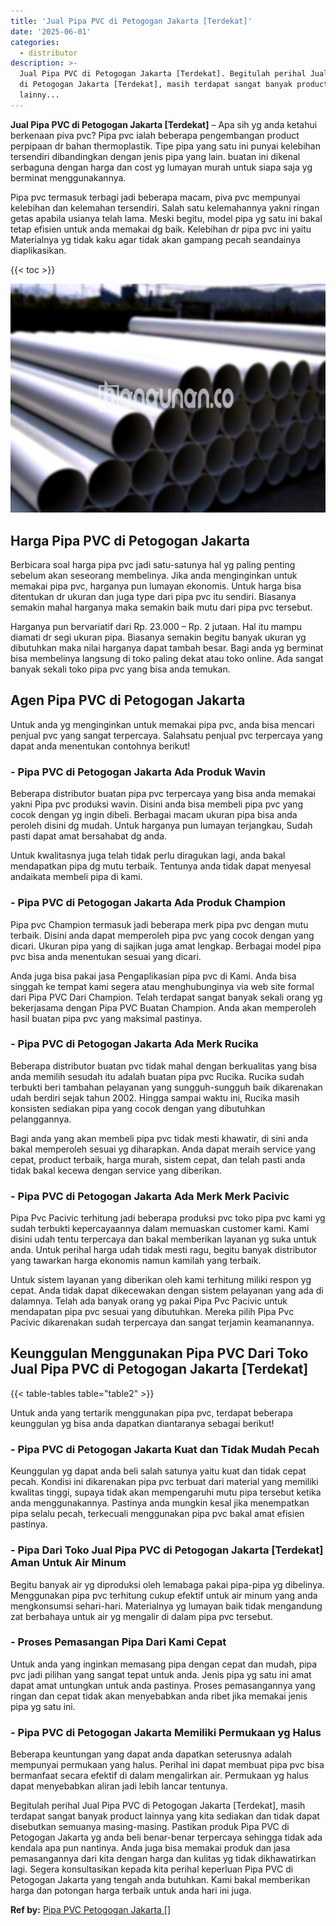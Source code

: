 ```yaml
---
title: 'Jual Pipa PVC di Petogogan Jakarta [Terdekat]'
date: '2025-06-01'
categories:
  - distributor
description: >-
  Jual Pipa PVC di Petogogan Jakarta [Terdekat]. Begitulah perihal Jual Pipa PVC
  di Petogogan Jakarta [Terdekat], masih terdapat sangat banyak product
  lainny...
---
```


**Jual Pipa PVC di Petogogan Jakarta \[Terdekat\]** – Apa sih yg anda ketahui berkenaan piva pvc? Pipa pvc ialah beberapa pengembangan product perpipaan dr bahan thermoplastik. Tipe pipa yang satu ini punyai kelebihan tersendiri dibandingkan dengan jenis pipa yang lain. buatan ini dikenal serbaguna dengan harga dan cost yg lumayan murah untuk siapa saja yg berminat menggunakannya.

Pipa pvc termasuk terbagi jadi beberapa macam, piva pvc mempunyai kelebihan dan kelemahan tersendiri. Salah satu kelemahannya yakni ringan getas apabila usianya telah lama. Meski begitu, model pipa yg satu ini bakal tetap efisien untuk anda memakai dg baik. Kelebihan dr pipa pvc ini yaitu Materialnya yg tidak kaku agar tidak akan gampang pecah seandainya diaplikasikan.

{{< toc >}}

![Jual Pipa PVC di Petogogan Jakarta [Terdekat]](/images/jaul-pipa-pvc-06.png)

## Harga Pipa PVC di Petogogan Jakarta

Berbicara soal harga pipa pvc jadi satu-satunya hal yg paling penting sebelum akan seseorang membelinya. Jika anda menginginkan untuk memakai pipa pvc, harganya pun lumayan ekonomis. Untuk harga bisa ditentukan dr ukuran dan juga type dari pipa pvc itu sendiri. Biasanya semakin mahal harganya maka semakin baik mutu dari pipa pvc tersebut.

Harganya pun bervariatif dari Rp. 23.000 – Rp. 2 jutaan. Hal itu mampu diamati dr segi ukuran pipa. Biasanya semakin begitu banyak ukuran yg dibutuhkan maka nilai harganya dapat tambah besar. Bagi anda yg berminat bisa membelinya langsung di toko paling dekat atau toko online. Ada sangat banyak sekali toko pipa pvc yang bisa anda temukan.

## Agen Pipa PVC di Petogogan Jakarta

Untuk anda yg menginginkan untuk memakai pipa pvc, anda bisa mencari penjual pvc yang sangat terpercaya. Salahsatu penjual pvc terpercaya yang dapat anda menentukan contohnya berikut!

### \- Pipa PVC di Petogogan Jakarta Ada Produk Wavin

Beberapa distributor buatan pipa pvc terpercaya yang bisa anda memakai yakni Pipa pvc produksi wavin. Disini anda bisa membeli pipa pvc yang cocok dengan yg ingin dibeli. Berbagai macam ukuran pipa bisa anda peroleh disini dg mudah. Untuk harganya pun lumayan terjangkau, Sudah pasti dapat amat bersahabat dg anda.

Untuk kwalitasnya juga telah tidak perlu diragukan lagi, anda bakal mendapatkan pipa dg mutu terbaik. Tentunya anda tidak dapat menyesal andaikata membeli pipa di kami.

### \- Pipa PVC di Petogogan Jakarta Ada Produk Champion

Pipa pvc Champion termasuk jadi beberapa merk pipa pvc dengan mutu terbaik. Disini anda dapat memperoleh pipa pvc yang cocok dengan yang dicari. Ukuran pipa yang di sajikan juga amat lengkap. Berbagai model pipa pvc bisa anda menentukan sesuai yang dicari.

Anda juga bisa pakai jasa Pengaplikasian pipa pvc di Kami. Anda bisa singgah ke tempat kami segera atau menghubunginya via web site formal dari Pipa PVC Dari Champion. Telah terdapat sangat banyak sekali orang yg bekerjasama dengan Pipa PVC Buatan Champion. Anda akan memperoleh hasil buatan pipa pvc yang maksimal pastinya.

### \- Pipa PVC di Petogogan Jakarta Ada Merk Rucika

Beberapa distributor buatan pvc tidak mahal dengan berkualitas yang bisa anda memilih sesudah itu adalah buatan pipa pvc Rucika. Rucika sudah terbukti beri tambahan pelayanan yang sungguh-sungguh baik dikarenakan udah berdiri sejak tahun 2002. Hingga sampai waktu ini, Rucika masih konsisten sediakan pipa yang cocok dengan yang dibutuhkan pelanggannya.

Bagi anda yang akan membeli pipa pvc tidak mesti khawatir, di sini anda bakal memperoleh sesuai yg diharapkan. Anda dapat meraih service yang cepat, product terbaik, harga murah, sistem cepat, dan telah pasti anda tidak bakal kecewa dengan service yang diberikan.

### \- Pipa PVC di Petogogan Jakarta Ada Merk Merk Pacivic

Pipa Pvc Pacivic terhitung jadi beberapa produksi pvc toko pipa pvc kami yg sudah terbukti kepercayaannya dalam memuaskan customer kami. Kami disini udah tentu terpercaya dan bakal memberikan layanan yg suka untuk anda. Untuk perihal harga udah tidak mesti ragu, begitu banyak distributor yang tawarkan harga ekonomis namun kamilah yang terbaik.

Untuk sistem layanan yang diberikan oleh kami terhitung miliki respon yg cepat. Anda tidak dapat dikecewakan dengan sistem pelayanan yang ada di dalamnya. Telah ada banyak orang yg pakai Pipa Pvc Pacivic untuk mendapatan pipa pvc sesuai yang dibutuhkan. Mereka pilih Pipa Pvc Pacivic dikarenakan sudah terpercaya dan sangat terjamin keamanannya.

## Keunggulan Menggunakan Pipa PVC Dari Toko Jual Pipa PVC di Petogogan Jakarta \[Terdekat\]

{{< table-tables table="table2" >}}

Untuk anda yang tertarik menggunakan pipa pvc, terdapat beberapa keunggulan yg bisa anda dapatkan diantaranya sebagai berikut!

### \- Pipa PVC di Petogogan Jakarta Kuat dan Tidak Mudah Pecah

Keunggulan yg dapat anda beli salah satunya yaitu kuat dan tidak cepat pecah. Kondisi ini dikarenakan pipa pvc terbuat dari material yang memiliki kwalitas tinggi, supaya tidak akan mempengaruhi mutu pipa tersebut ketika anda menggunakannya. Pastinya anda mungkin kesal jika menempatkan pipa selalu pecah, terkecuali menggunakan pipa pvc bakal amat efisien pastinya.

### \- Pipa Dari Toko Jual Pipa PVC di Petogogan Jakarta \[Terdekat\] Aman Untuk Air Minum

Begitu banyak air yg diproduksi oleh lemabaga pakai pipa-pipa yg dibelinya. Menggunakan pipa pvc terhitung cukup efektif untuk air minum yang anda mengkonsumsi sehari-hari. Materialnya yg lumayan baik tidak mengandung zat berbahaya untuk air yg mengalir di dalam pipa pvc tersebut.

### \- Proses Pemasangan Pipa Dari Kami Cepat

Untuk anda yang inginkan memasang pipa dengan cepat dan mudah, pipa pvc jadi pilihan yang sangat tepat untuk anda. Jenis pipa yg satu ini amat dapat amat untungkan untuk anda pastinya. Proses pemasangannya yang ringan dan cepat tidak akan menyebabkan anda ribet jika memakai jenis pipa yg satu ini.

### \- Pipa PVC di Petogogan Jakarta Memiliki Permukaan yg Halus

Beberapa keuntungan yang dapat anda dapatkan seterusnya adalah mempunyai permukaan yang halus. Perihal ini dapat membuat pipa pvc bisa bermanfaat secara efektif di dalam mengalirkan air. Permukaan yg halus dapat menyebabkan aliran jadi lebih lancar tentunya.

Begitulah perihal Jual Pipa PVC di Petogogan Jakarta \[Terdekat\], masih terdapat sangat banyak product lainnya yang kita sediakan dan tidak dapat disebutkan semuanya masing-masing. Pastikan produk Pipa PVC di Petogogan Jakarta yg anda beli benar-benar terpercaya sehingga tidak ada kendala apa pun nantinya. Anda juga bisa memakai produk dan jasa pemasangannya dari kita dengan harga dan kulitas yg tidak dikhawatirkan lagi. Segera konsultasikan kepada kita perihal keperluan Pipa PVC di Petogogan Jakarta yang tengah anda butuhkan. Kami bakal memberikan harga dan potongan harga terbaik untuk anda hari ini juga.

**Ref by:** [Pipa PVC Petogogan Jakarta []](https://id.wikipedia.org/wiki/Pipa)
